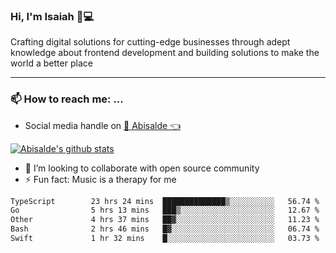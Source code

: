 ### Hi, I'm Isaiah 🌻💻

<!--
<img src="https://res.cloudinary.com/abisalde/image/upload/c_scale,h_311,w_816/v1616039512/Abisalde_github.gif" alt="Isaiah Abiodun (Abisalde) small video about his profile on Github"> 
-->

Crafting digital solutions for cutting-edge businesses through adept knowledge about frontend development and building solutions to make the world a better place
<hr>

### 📫 How to reach me: ...
- Social media handle on <a href="https://twitter.com/abisalde">🔔  Abisalde   👈</a>


[![Abisalde's github stats](https://github-readme-stats.vercel.app/api?username=abisalde)](https://github.com/abisalde/github-readme-stats)

- 👯 I’m looking to collaborate with open source community
- ⚡ Fun fact: Music is a therapy for me


<!--
**abisalde/Abisalde** is a ✨ _special_ ✨ repository because its `README.md` (this file) appears on your GitHub profile.

Here are some ideas to get you started:


- 👯 I’m looking to collaborate with open source community
- 🤔 I’m looking for help with ...
- 💬 Ask me about ...
- 📫 How to reach me: ...
- 😄 Pronouns: ...
- ⚡ Fun fact: ...
-->

<!--START_SECTION:waka-->

```txt
TypeScript        23 hrs 24 mins  ██████████████▒░░░░░░░░░░   56.74 %
Go                5 hrs 13 mins   ███▒░░░░░░░░░░░░░░░░░░░░░   12.67 %
Other             4 hrs 37 mins   ██▓░░░░░░░░░░░░░░░░░░░░░░   11.23 %
Bash              2 hrs 46 mins   █▓░░░░░░░░░░░░░░░░░░░░░░░   06.74 %
Swift             1 hr 32 mins    █░░░░░░░░░░░░░░░░░░░░░░░░   03.73 %
```

<!--END_SECTION:waka-->

